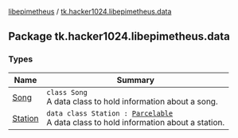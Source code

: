 [libepimetheus](../index.md) / [tk.hacker1024.libepimetheus.data](./index.md)

## Package tk.hacker1024.libepimetheus.data

### Types

| Name | Summary |
|---|---|
| [Song](-song/index.md) | `class Song`<br>A data class to hold information about a song. |
| [Station](-station/index.md) | `data class Station : `[`Parcelable`](https://developer.android.com/reference/android/os/Parcelable.html)<br>A data class to hold information about a station. |
